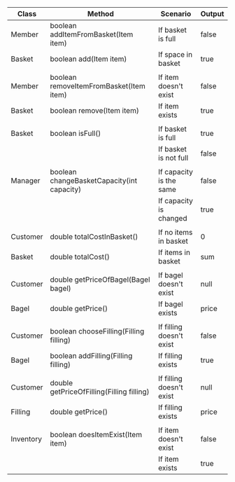 | Class     | Method                                     | Scenario                 | Output |
|-----------|--------------------------------------------|--------------------------|--------|
| Member    | boolean addItemFromBasket(Item item)       | If basket is full        | false  |
| Basket    | boolean add(Item item)                     | If space in basket       | true   |
|           |                                            |                          |        |
| Member    | boolean removeItemFromBasket(Item item)    | If item doesn't exist    | false  |
| Basket    | boolean remove(Item item)                  | If item exists           | true   |
|           |                                            |                          |        |
| Basket    | boolean isFull()                           | If basket is full        | true   |
|           |                                            | If basket is not full    | false  |
|           |                                            |                          |        |
| Manager   | boolean changeBasketCapacity(int capacity) | If capacity is the same  | false  |
|           |                                            | If capacity is changed   | true   |
|           |                                            |                          |        |
| Customer  | double totalCostInBasket()                 | If no items in basket    | 0      |
| Basket    | double totalCost()                         | If items in basket       | sum    |
|           |                                            |                          |        |
| Customer  | double getPriceOfBagel(Bagel bagel)        | If bagel doesn't exist   | null   |
| Bagel     | double getPrice()                          | If bagel exists          | price  |
|           |                                            |                          |        |
| Customer  | boolean chooseFilling(Filling filling)     | If filling doesn't exist | false  |
| Bagel     | boolean addFilling(Filling filling)        | If filling exists        | true   |
|           |                                            |                          |        |
| Customer  | double getPriceOfFilling(Filling filling)  | If filling doesn't exist | null   |
| Filling   | double getPrice()                          | If filling exists        | price  |
|           |                                            |                          |        |
| Inventory | boolean doesItemExist(Item item)           | If item doesn't exist    | false  |
|           |                                            | If item exists           | true   |

